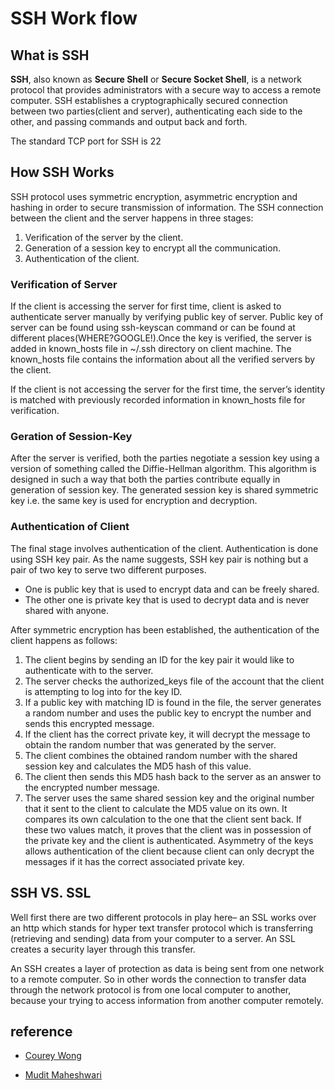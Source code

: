 # SSH Work flow #

## What is SSH ##

**SSH**, also known as **Secure Shell** or **Secure Socket Shell**, is a network protocol that provides administrators with a secure way to access a remote computer. SSH establishes a cryptographically secured connection between two parties(client and server), authenticating each side to the other, and passing commands and output back and forth.

The standard TCP port for SSH is 22

## How SSH Works ##

SSH protocol uses symmetric encryption, asymmetric encryption and hashing in order to secure transmission of information. The SSH connection between the client and the server happens in three stages:

1. Verification of the server by the client.
2. Generation of a session key to encrypt all the communication.
3. Authentication of the client.

### Verification of Server ###

If the client is accessing the server for first time, client is asked to authenticate server manually by verifying public key of server. Public key of server can be found using ssh-keyscan command or can be found at different places(WHERE?GOOGLE!).Once the key is verified, the server is added in known_hosts file in ~/.ssh directory on client machine. The known_hosts file contains the information about all the verified servers by the client.

If the client is not accessing the server for the first time, the server’s identity is matched with previously recorded information in known_hosts file for verification.

### Geration of Session-Key ###

After the server is verified, both the parties negotiate a session key using a version of something called the Diffie-Hellman algorithm. This algorithm is designed in such a way that both the parties contribute equally in generation of session key. The generated session key is shared symmetric key i.e. the same key is used for encryption and decryption.

### Authentication of Client

The final stage involves authentication of the client. Authentication is done using SSH key pair. As the name suggests, SSH key pair is nothing but a pair of two key to serve two different purposes.

- One is public key that is used to encrypt data and can be freely shared.
- The other one is private key that is used to decrypt data and is never shared with anyone.

After symmetric encryption has been established, the authentication of the client happens as follows:

1. The client begins by sending an ID for the key pair it would like to authenticate with to the server.
2. The server checks the authorized_keys file of the account that the client is attempting to log into for the key ID.
3. If a public key with matching ID is found in the file, the server generates a random number and uses the public key to encrypt the number and sends this encrypted message.
4. If the client has the correct private key, it will decrypt the message to obtain the random number that was generated by the server.
5. The client combines the obtained random number with the shared session key and calculates the MD5 hash of this value.
6. The client then sends this MD5 hash back to the server as an answer to the encrypted number message.
7. The server uses the same shared session key and the original number that it sent to the client to calculate the MD5 value on its own. It compares its own calculation to the one that the client sent back. If these two values match, it proves that the client was in possession of the private key and the client is authenticated.
Asymmetry of the keys allows authentication of the client because client can only decrypt the messages if it has the correct associated private key.

## SSH VS. SSL ##

Well first there are two different protocols in play here– an SSL works over an http which stands for hyper text transfer protocol which is transferring (retrieving and sending) data from your computer to a server. An SSL creates a security layer through this transfer.

An SSH creates a layer of protection as data is being sent from one network to a remote computer. So in other words the connection to transfer data through the network protocol is from one local computer to another, because your trying to access information from another computer remotely.


## reference ##
- [Courey Wong](https://medium.com/nyc-design/what-is-ssh-and-do-i-need-it-4129d963690f)

- [Mudit Maheshwari](https://medium.com/@Magical_Mudit/understanding-ssh-workflow-66a0e8d4bf65)